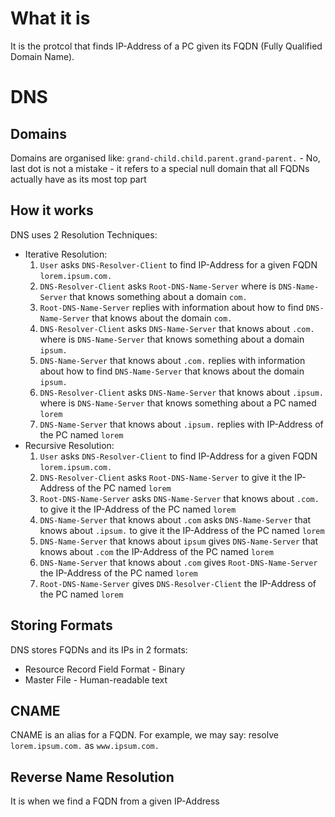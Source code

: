 #                  What it is

It is the protcol that finds IP-Address of a PC given its FQDN (Fully Qualified Domain Name).









#                  DNS

##                 Domains

Domains are organised like:
`grand-child.child.parent.grand-parent.` - No, last dot is not a mistake - it refers to a special null domain that all FQDNs actually have as its most top part




##                 How it works

DNS uses 2 Resolution Techniques:
* Iterative Resolution:
    1. `User` asks `DNS-Resolver-Client` to find IP-Address for a given FQDN `lorem.ipsum.com.`
    2. `DNS-Resolver-Client` asks `Root-DNS-Name-Server` where is `DNS-Name-Server` that knows something about a domain `com.`
    3. `Root-DNS-Name-Server` replies with information about how to find `DNS-Name-Server` that knows about the domain `com.`
    4. `DNS-Resolver-Client` asks `DNS-Name-Server` that knows about `.com.` where is `DNS-Name-Server` that knows something about a domain `ipsum.`
    5. `DNS-Name-Server` that knows about `.com.` replies with information about how to find `DNS-Name-Server` that knows about the domain `ipsum.`
    6. `DNS-Resolver-Client` asks `DNS-Name-Server` that knows about `.ipsum.` where is `DNS-Name-Server` that knows something about a PC named `lorem`
    7. `DNS-Name-Server` that knows about `.ipsum.` replies with IP-Address of the PC named `lorem`
* Recursive Resolution:
    1. `User` asks `DNS-Resolver-Client` to find IP-Address for a given FQDN `lorem.ipsum.com.`
    2. `DNS-Resolver-Client` asks `Root-DNS-Name-Server` to give it the IP-Address of the PC named `lorem` 
    3. `Root-DNS-Name-Server` asks `DNS-Name-Server` that knows about `.com.` to give it the IP-Address of the PC named `lorem`
    4. `DNS-Name-Server` that knows about `.com` asks `DNS-Name-Server` that knows about `.ipsum.` to give it the IP-Address of the PC named `lorem`
    5. `DNS-Name-Server` that knows about `ipsum` gives `DNS-Name-Server` that knows about `.com` the IP-Address of the PC named `lorem`
    6. `DNS-Name-Server` that knows about `.com` gives `Root-DNS-Name-Server` the IP-Address of the PC named `lorem`
    7. `Root-DNS-Name-Server` gives `DNS-Resolver-Client` the IP-Address of the PC named `lorem`



##                 Storing Formats

DNS stores FQDNs and its IPs in 2 formats:
* Resource Record Field Format - Binary
* Master File - Human-readable text





##                 CNAME

CNAME is an alias for a FQDN. For example, we may say: resolve `lorem.ipsum.com.` as `www.ipsum.com.`





##                 Reverse Name Resolution

It is when we find a FQDN from a given IP-Address